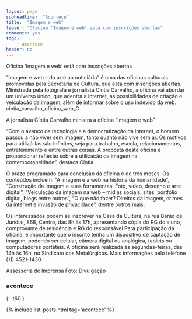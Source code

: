 ```yaml
---
layout: page
subheadline:  "Acontece"
title:  "Imagem e web"
teaser: "Oficina ‘Imagem e web’ está com inscrições abertas"
comments: yes
tags:
    - acontece
header: no
---
```

 Oficina ‘Imagem e web’ está com inscrições abertas

“Imagem e web – da arte ao noticiário” é uma das oficinas culturais promovidas pela Secretaria de Cultura, que está com inscrições abertas. Ministrada pela fotógrafa e jornalista Cíntia Carvalho, a oficina vai abordar um universo único, que adentra a internet, as possibilidades de criação e veiculação da imagem, além de informar sobre o uso indevido da web.
cintia_carvalho_oficina_web_G

A jornalista Cíntia Carvalho ministra a oficina “Imagem e web”

“Com o avanço da tecnologia e a democratização da internet, o homem passou a não viver sem imagem, tanto quanto não vive sem ar. Os motivos para utilizá-las são infinitos, seja para trabalho, escola, relacionamentos, entretenimento e entre outras coisas. A proposta desta oficina é proporcionar reflexão sobre a utilização da imagem na contemporaneidade”, destaca Cíntia.

O prazo programado para conclusão da oficina é de três meses. Os conteúdos incluem: “A imagem e a web na história da humanidade”, “Construção da imagem e suas ferramentas: Foto, vídeo, desenho e arte digital”, “Veiculação da imagem na web – mídias sociais, sites, portfólio digital, blogs entre outros”, “O que não fazer? Direitos da imagem, crimes da internet e invasão de privacidade”, dentre outros mais.

Os interessados podem se inscrever na Casa da Cultura, na rua Barão de Jundiaí, 868, Centro, das 8h às 17h, apresentando cópia do RG do aluno, comprovante de residência e RG do responsável.Para participação da oficina, é importante que o inscrito tenha um dispositivo de captação de imagem, podendo ser celular, câmera digital ou analógica, tablets ou computadores portáteis. A oficina será realizada às segundas-feiras, das 14h às 16h, no Sindicato dos Metalúrgicos. Mais informações pelo telefone (11) 4521-1430.

Assessoria de Imprensa
Foto: Divulgação


### acontece
{: .t60 }

{% include list-posts.html tag='acontece' %}
